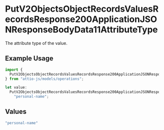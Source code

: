 # PutV2ObjectsObjectRecordsValuesRecordsResponse200ApplicationJSONResponseBodyData11AttributeType

The attribute type of the value.

## Example Usage

```typescript
import {
  PutV2ObjectsObjectRecordsValuesRecordsResponse200ApplicationJSONResponseBodyData11AttributeType,
} from "attio-js/models/operations";

let value:
  PutV2ObjectsObjectRecordsValuesRecordsResponse200ApplicationJSONResponseBodyData11AttributeType =
    "personal-name";
```

## Values

```typescript
"personal-name"
```